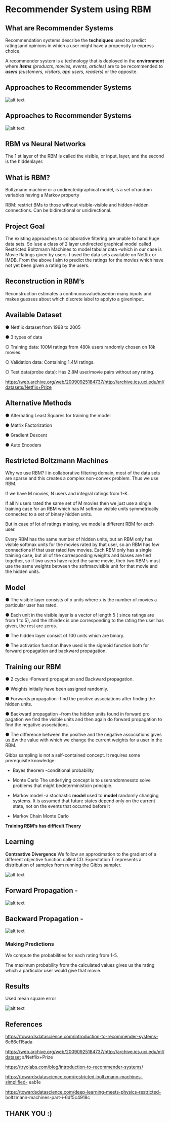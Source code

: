 # Recommender System using RBM



## What are Recommender Systems

Recommendation systems describe the **techniques** used to predict ratingsand opinions in which a user might have a propensity to express choice.

A recommender system is a technology that is deployed in the **environment** where **_items_** _(products, movies, events, articles)_ are to be recommended to **_users_** _(customers, visitors, app users, readers)_ or the opposite.


## Approaches to Recommender Systems

![alt text](img1.png)


## Approaches to Recommender Systems

![alt text](img2.png)


## RBM vs Neural Networks

The 1 st layer of the RBM is called the visible, or input, layer, and the second is the hiddenlayer.


## What is RBM?


Boltzmann machine or a undirectedgraphical model, is a set ofrandom variables having a Markov property

RBM: restrict BMs to those without visible-visible and hidden-hidden connections. Can be bidirectional or unidirectional.


## Project Goal

The existing approaches to collaborative filtering are unable to hand huge data sets. So Iuse a class of 2 layer undirected graphical model called Restricted Boltzmann Machines to model tabular data -which in our case is Movie Ratings given by users.
I used the data sets available on Netflix or IMDB. From the above I aim to predict the ratings for the movies which have not yet been given a rating by the users.


## Reconstruction in RBM’s

Reconstruction estimates a continuousvaluebasedon many inputs and makes guesses about which discrete label to applyto a giveninput.


## Available Dataset


● Netflix dataset from 1998 to 2005

● 3 types of data

○ Training data: 100M ratings from 480k users randomly chosen on 18k movies.

○ Validation data: Containing 1.4M ratings.

○ Test data(probe data): Has 2.8M user/movie pairs without any rating.

https://web.archive.org/web/20090925184737/http://archive.ics.uci.edu/ml/datasets/Netflix+Prize

## Alternative Methods

● Alternating Least Squares for training the model

● Matrix Factorization

● Gradient Descent

● Auto Encoders


## Restricted Boltzmann Machines

Why we use RBM? I in collaborative filtering domain, most of the data sets are sparse and this creates a complex non-convex problem. Thus we use RBM.

If we have M movies, N users and integral ratings from 1-K.

If all N users rated the same set of M movies then we just use a single training case for an RBM which has M softmax visible units symmetrically connected to a set of binary hidden units.

But in case of lot of ratings missing, we model a different RBM for each user.

Every RBM has the same number of hidden units, but an RBM only has visible softmax units for the movies rated by that user, so
an RBM has few connections if that user rated few movies. Each RBM only has a single training case, but all of the corresponding weights and biases are tied together, so if two users have rated the same movie, their two RBM’s must use the same weights between the softmaxvisible unit for that movie and the hidden units.


## Model

● The visible layer consists of x units where x is the number of movies a particular user has rated.

● Each unit in the visible layer is a vector of length 5 ( since ratings are from 1 to 5), and the ithindex is one corresponding to the rating the user has given, the rest are zeros.

● The hidden layer consist of 100 units which are binary.

● The activation function Ihave used is the sigmoid function both for forward propagation and backward propagation.

## Training our RBM


● 2 cycles -Forward propagation and Backward propagation.

● Weights initially have been assigned randomly.

● Forwards propagation -find the positive associations after finding the hidden units.

● Backward propagation -from the hidden units found in forward pro pagation we find the visible units and then again do forward propagation to find the negative associations.

● The difference between the positive and the negative associations gives us Δw the value with which we change the current weights for a user in the RBM.


Gibbs sampling is not a self-contained concept. It requires some prerequisite knowledge:

- Bayes theorem -conditional probability

- Monte Carlo The underlying concept is to userandomnessto solve problems that might bedeterministicin principle.

- Markov model -a stochastic **model** used to **model** randomly changing systems. It is assumed that future states depend only on the current state, not on the events that occurred before it

- Markov Chain Monte Carlo

**Training RBM’s has difficult Theory**


## Learning

**Contrastive Divergence**
We follow an approximation to the gradient of a different objective function called CD. Expectation T represents a distribution of samples from running the Gibbs sampler.

![alt text](img3.png)


## Forward Propagation -

![alt text](img4.png)

## Backward Propagation -

![alt text](img5.png)


### Making Predictions


We compute the probabilities for each rating from 1-5.

The maximum probability from the calculated values gives us the rating which a particular user would give that movie.


## Results

Used mean square error

![alt text](img6.png)


## References

https://towardsdatascience.com/introduction-to-recommender-systems-
6c66cf15ada

https://web.archive.org/web/20090925184737/http://archive.ics.uci.edu/ml/dataset
s/Netflix+Prize

https://tryolabs.com/blog/introduction-to-recommender-systems/

https://towardsdatascience.com/restricted-boltzmann-machines-simplified-
eab1e

https://towardsdatascience.com/deep-learning-meets-physics-restricted-
boltzmann-machines-part-i-6df5c4918c


## THANK YOU :)


